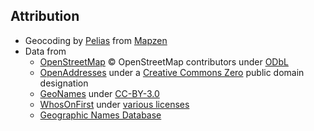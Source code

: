 ## Attribution
* Geocoding by [Pelias](https://mapzen.com/pelias) from [Mapzen](https://mapzen.com)
* Data from
   * [OpenStreetMap](http://www.openstreetmap.org/copyright) © OpenStreetMap contributors under [ODbL](http://opendatacommons.org/licenses/odbl/)
   * [OpenAddresses](http://openaddresses.io) under a [Creative Commons Zero](https://github.com/openaddresses/openaddresses/blob/master/sources/LICENSE) public domain designation
   * [GeoNames](http://www.geonames.org/) under [CC-BY-3.0](https://creativecommons.org/licenses/by/2.0/)
   * [WhosOnFirst](http://whosonfirst.mapzen.com) under [various licenses](https://github.com/whosonfirst/whosonfirst-data/blob/master/LICENSE.md)
   * [Geographic Names Database](http://geonames.nga.mil/gns/html/index.html)
